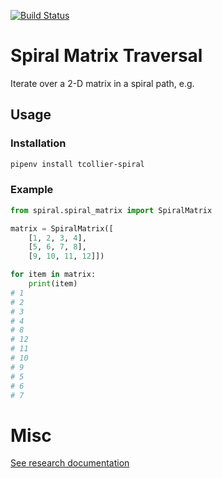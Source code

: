 [![Build Status](https://travis-ci.org/tcollier/spiral.svg?branch=master)](https://travis-ci.org/tcollier/spiral)

# Spiral Matrix Traversal

Iterate over a 2-D matrix in a spiral path, e.g.

## Usage

### Installation

```bash
pipenv install tcollier-spiral
```

### Example

```python
from spiral.spiral_matrix import SpiralMatrix

matrix = SpiralMatrix([
    [1, 2, 3, 4],
    [5, 6, 7, 8],
    [9, 10, 11, 12]])

for item in matrix:
    print(item)
# 1
# 2
# 3
# 4
# 8
# 12
# 11
# 10
# 9
# 5
# 6
# 7
```

# Misc

[See research documentation](docs/research.md)
